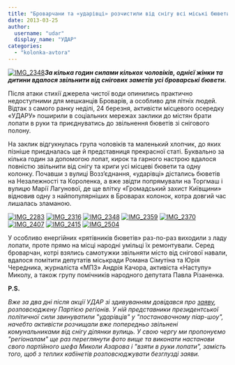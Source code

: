 ```yaml
---
title: "Броварчани та «ударівці» розчистили від снігу всі міські бювети"
date: 2013-03-25
author: 
  username: "udar"
  display_name: "УДАР"
categories: 
  - "kolonka-avtora"
---
```


[![IMG_2348](https://mpz.brovary.org/wp-content/uploads/2013/03/IMG_2348.jpg)](https://mpz.brovary.org/wp-content/uploads/2013/03/IMG_2348.jpg)_**За кілька годин силами кількох чоловіків, однієї жінки та дитини вдалося звільнити від снігових заметів усі броварські бювети.**_

Після атаки стихії джерела чистої води опинились практично недоступними для мешканців Броварів, а особливо для літніх людей. Відтак з самого ранку неділі, 24 березня, активісти місцевого осередку «УДАРУ» поширили в соціальних мережах заклики до містян брати лопати в руки та приєднуватись до звільнення бюветів зі снігового полону.

На заклик відгукнулась група чоловіків та маленький хлопчик, до яких пізніше приєдналась ще й представниця прекрасної статі. Буквально за кілька годин за допомогою лопат, кирок та гарного настрою вдалося повністю звільнити від снігу та криги усі місцеві бювети та одну колонку. Почавши з вулиці Возз’єднання, «ударівці» дістались бюветів на Незалежності та Короленка, а вже звідти попрямували на Торгмаш і вулицю Марії Лагунової, де ще влітку «Громадський захист Київщини» відновив одну з найпопулярніших в Броварах колонок, котра довгий час лишалась зламаною.

[![IMG_2283](https://mpz.brovary.org/wp-content/uploads/2013/03/IMG_22831.jpg)](https://mpz.brovary.org/wp-content/uploads/2013/03/IMG_22831.jpg) [![IMG_2316](https://mpz.brovary.org/wp-content/uploads/2013/03/IMG_23161.jpg)](https://mpz.brovary.org/wp-content/uploads/2013/03/IMG_23161.jpg) [![IMG_2348](https://mpz.brovary.org/wp-content/uploads/2013/03/IMG_23482.jpg)](https://mpz.brovary.org/wp-content/uploads/2013/03/IMG_23482.jpg) [![IMG_2359](https://mpz.brovary.org/wp-content/uploads/2013/03/IMG_23591.jpg)](https://mpz.brovary.org/wp-content/uploads/2013/03/IMG_23591.jpg) [![IMG_2370](https://mpz.brovary.org/wp-content/uploads/2013/03/IMG_23701.jpg)](https://mpz.brovary.org/wp-content/uploads/2013/03/IMG_23701.jpg) [![IMG_2407](https://mpz.brovary.org/wp-content/uploads/2013/03/IMG_24071.jpg)](https://mpz.brovary.org/wp-content/uploads/2013/03/IMG_24071.jpg) [![IMG_2415](https://mpz.brovary.org/wp-content/uploads/2013/03/IMG_24151.jpg)](https://mpz.brovary.org/wp-content/uploads/2013/03/IMG_24151.jpg) [![IMG_2504](https://mpz.brovary.org/wp-content/uploads/2013/03/IMG_25041.jpg)](https://mpz.brovary.org/wp-content/uploads/2013/03/IMG_25041.jpg)

У особливо енергійних «рятівників бюветів» раз-по-раз виходили з ладу лопати, проте прямо на місці народні умільці їх ремонтували. Серед броварчан, котрі взялись самотужки звільняти місто від снігової навали, вдалося помітити депутатів міськради Романа Сімутіна та Юрія Чередника, журналіста «МПЗ» Андрія Качора, активіста «Наступу» Миколу, а також групу помічників народного депутата Павла Різаненка.

**P.S.** 

_Вже за два дні після акції УДАР зі здивуванням довідався про [заяву](http://www.pravda.com.ua/news/2013/03/25/6986399/), розповсюджену Партією регіонів. У ній представники президентської політичної сили звинуватили "ударівців" у "постановочному піар-шоу", начебто активісти розчищали вже попередньо звільнені комунальниками від снігу ділянки вулиць. У свою чергу ми пропонуємо "регіоналам" ще раз переглянути фото вище та виконати настанови свого партійного шефа Миколи Азарова і "взяти в руки лопати", замість того, щоб з теплих кабінетів розповсюджувати безглузді заяви._
